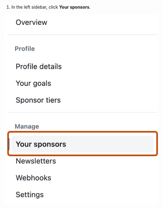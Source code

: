 1. In the left sidebar, click **Your sponsors**.

  ![Screenshot of the {% data variables.product.prodname_sponsors %} dashboard. A tab in the "Manage" section, labeled "Your sponsors", is outlined in dark orange.](/assets/images/help/sponsors/your-sponsors-tab.png)
